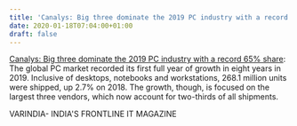 ```yaml
---
title: 'Canalys: Big three dominate the 2019 PC industry with a record 65% share'
date: 2020-01-18T07:04:00+01:00
draft: false
---
```


[Canalys: Big three dominate the 2019 PC industry with a record 65% share](https://varindia.com/news/canalys-big-three-dominate-the-2019-pc-industry-with-a-record-65-share#.XiKf-xCUDsA.blogger): The global PC market recorded its first full year of growth in eight years in 2019. Inclusive of desktops, notebooks and workstations, 268.1 million units were shipped, up 2.7% on 2018. The growth, though, is focused on the largest three vendors, which now account for two-thirds of all shipments.  
  
VARINDIA- INDIA'S FRONTLINE IT MAGAZINE